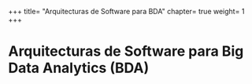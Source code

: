 +++
title= "Arquitecturas de Software para BDA"
chapter= true
weight= 1
+++

# Arquitecturas de Software para Big Data Analytics (BDA)


